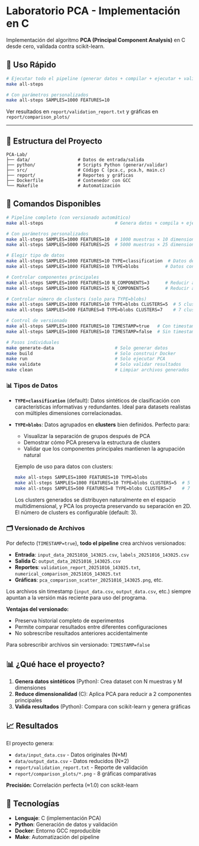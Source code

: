 # Laboratorio PCA - Implementación en C

Implementación del algoritmo **PCA (Principal Component Analysis)** en C desde cero, validada contra scikit-learn.

## 🚀 Uso Rápido

```bash
# Ejecutar todo el pipeline (generar datos + compilar + ejecutar + validar)
make all-steps

# Con parámetros personalizados
make all-steps SAMPLES=1000 FEATURES=10
```

Ver resultados en `report/validation_report.txt` y gráficas en `report/comparison_plots/`

---

## 📁 Estructura del Proyecto

```text
PCA-Lab/
├── data/                  # Datos de entrada/salida
├── python/                # Scripts Python (generar/validar)
├── src/                   # Código C (pca.c, pca.h, main.c)
├── report/                # Reportes y gráficas
├── Dockerfile             # Contenedor con GCC
└── Makefile               # Automatización
```

## 🔧 Comandos Disponibles

```bash
# Pipeline completo (con versionado automático)
make all-steps                           # Genera datos + compila + ejecuta + valida

# Con parámetros personalizados
make all-steps SAMPLES=1000 FEATURES=10  # 1000 muestras × 10 dimensiones
make all-steps SAMPLES=5000 FEATURES=25  # 5000 muestras × 25 dimensiones

# Elegir tipo de datos
make all-steps SAMPLES=1000 FEATURES=10 TYPE=classification  # Datos de clasificación (default)
make all-steps SAMPLES=1000 FEATURES=10 TYPE=blobs          # Datos con clusters

# Controlar componentes principales
make all-steps SAMPLES=1000 FEATURES=10 N_COMPONENTS=3      # Reducir a 3 componentes (default: 2)
make all-steps SAMPLES=1000 FEATURES=15 N_COMPONENTS=5      # Reducir a 5 componentes

# Controlar número de clusters (solo para TYPE=blobs)
make all-steps SAMPLES=1000 FEATURES=10 TYPE=blobs CLUSTERS=5  # 5 clusters
make all-steps SAMPLES=500 FEATURES=8 TYPE=blobs CLUSTERS=7    # 7 clusters

# Control de versionado
make all-steps SAMPLES=1000 FEATURES=10 TIMESTAMP=true   # Con timestamp (default)
make all-steps SAMPLES=1000 FEATURES=10 TIMESTAMP=false  # Sin timestamp (sobrescribe)

# Pasos individuales
make generate-data                       # Solo generar datos
make build                               # Solo construir Docker
make run                                 # Solo ejecutar PCA
make validate                            # Solo validar resultados
make clean                               # Limpiar archivos generados
```

### 📊 Tipos de Datos

- **`TYPE=classification`** (default): Datos sintéticos de clasificación con características informativas y redundantes. Ideal para datasets realistas con múltiples dimensiones correlacionadas.

- **`TYPE=blobs`**: Datos agrupados en **clusters** bien definidos. Perfecto para:
  - Visualizar la separación de grupos después de PCA
  - Demostrar cómo PCA preserva la estructura de clusters
  - Validar que los componentes principales mantienen la agrupación natural
  
  Ejemplo de uso para datos con clusters:
  
  ```bash
  make all-steps SAMPLES=1000 FEATURES=10 TYPE=blobs
  make all-steps SAMPLES=1000 FEATURES=10 TYPE=blobs CLUSTERS=5  # 5 clusters
  make all-steps SAMPLES=500 FEATURES=8 TYPE=blobs CLUSTERS=7    # 7 clusters
  ```
  
  Los clusters generados se distribuyen naturalmente en el espacio multidimensional, y PCA los proyecta preservando su separación en 2D. El número de clusters es configurable (default: 3).

### 🗂️ Versionado de Archivos

Por defecto (`TIMESTAMP=true`), **todo el pipeline** crea archivos versionados:

- **Entrada**: `input_data_20251016_143025.csv`, `labels_20251016_143025.csv`
- **Salida C**: `output_data_20251016_143025.csv`
- **Reportes**: `validation_report_20251016_143025.txt`, `numerical_comparison_20251016_143025.txt`
- **Gráficas**: `pca_comparison_scatter_20251016_143025.png`, etc.

Los archivos sin timestamp (`input_data.csv`, `output_data.csv`, etc.) siempre apuntan a la versión más reciente para uso del programa.

**Ventajas del versionado:**

- Preserva historial completo de experimentos
- Permite comparar resultados entre diferentes configuraciones
- No sobrescribe resultados anteriores accidentalmente

Para sobrescribir archivos sin versionado: `TIMESTAMP=false`

## 📊 ¿Qué hace el proyecto?

1. **Genera datos sintéticos** (Python): Crea dataset con N muestras y M dimensiones
2. **Reduce dimensionalidad** (C): Aplica PCA para reducir a 2 componentes principales
3. **Valida resultados** (Python): Compara con scikit-learn y genera gráficas

## 📈 Resultados

El proyecto genera:

- `data/input_data.csv` - Datos originales (N×M)
- `data/output_data.csv` - Datos reducidos (N×2)
- `report/validation_report.txt` - Reporte de validación
- `report/comparison_plots/*.png` - 8 gráficas comparativas

**Precisión:** Correlación perfecta (≈1.0) con scikit-learn

## 🐳 Tecnologías

- **Lenguaje**: C (implementación PCA)
- **Python**: Generación de datos y validación
- **Docker**: Entorno GCC reproducible
- **Make**: Automatización del pipeline
